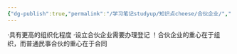 ```yaml
---
{"dg-publish":true,"permalink":"/学习笔记studyup/知识点cheese/合伙企业/","dgPassFrontmatter":true,"noteIcon":"","created":"2024-07-16T10:20:40.980+08:00","updated":"2024-09-11T12:07:27.768+08:00"}
---
```


·具有更高的组织化程度
·设立合伙企业需要办理登记
！合伙企业的重心在于组织，而普通民事合伙的重心在于合同